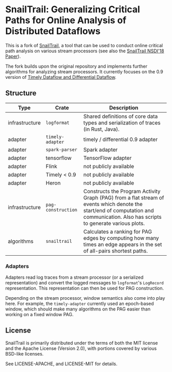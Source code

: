 # SnailTrail: Generalizing Critical Paths for Online Analysis of Distributed Dataflows

This is a fork of [SnailTrail](https://github.com/strymon-system/snailtrail), a tool that can be used to conduct online critical path analysis on various stream processors (see also the [SnailTrail NSDI'18 Paper](https://doi.org/10.3929/ethz-b-000228581)).

The fork builds upon the original repository and implements further algorithms for analyzing stream processors. It currently focuses on the 0.9 version of [Timely Dataflow and Differential Dataflow](https://github.com/timelydataflow).

## Structure

|Type | Crate    | Description |
| --------- | -------- | ----------- |
| infrastructure | `logformat` | Shared definitions of core data types and serialization of traces (in Rust, Java). |
| adapter | `timely-adapter` | timely / differential 0.9 adapter |
| adapter | `spark-parser` | Spark adapter |
| adapter | tensorflow | TensorFlow adapter |
| adapter | Flink  | not publicly available |
| adapter | Timely < 0.9 | not publicly available |
| adapter | Heron  | not publicly available |
| infrastructure | `pag-construction` | Constructs the Program Activity Graph (PAG) from a flat stream of events which denote the start/end of computation and communication. Also has scripts to generate various plots. |
| algorithms | `snailtrail` | Calculates a ranking for PAG edges by computing how many times an edge appears in the set of all-pairs shortest paths. |

### Adapters

Adapters read log traces from a stream processor (or a serialized representation) and convert the logged messages to `logformat`'s `LogRecord` representation. This representation can then be used for PAG construction.

Depending on the stream processor, window semantics also come into play here. For example, the `timely-adapter` currently used an epoch-based window, which should make many algorithms on the PAG easier than working on a fixed window PAG.

## License

SnailTrail is primarily distributed under the terms of both the MIT license and the Apache License (Version 2.0), with portions covered by various BSD-like licenses.

See LICENSE-APACHE, and LICENSE-MIT for details.
